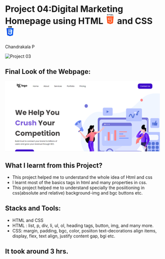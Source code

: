 # Project 04:Digital Marketing Homepage using HTML ![](./final-look/html-5.png) and CSS ![](./final-look/css-3.png)

Chandrakala P

![Project 03](https://img.shields.io/badge/Project%20-04-brightgreen)

## Final Look of the Webpage:

![Final Look of the Website](./final-look/final.PNG)

## What I learnt from this Project?

- This project helped me to understand the whole idea of Html and css
- I learnt most of the basics tags in html and many properties in css.
- This project helped me to understand specially the posiitioning in css(absolute and relative) background-img and bgc buttons etc.

## Stacks and Tools:

- HTML and CSS
- HTML : list, p, div, li, ul, ol, heading tags, button, img, and many more.
- CSS: margin, padding, bgc, color, posiiton text-decorations align items, display, flex, text align, justify content gap, bgi etc.

## It took around 3 hrs.
